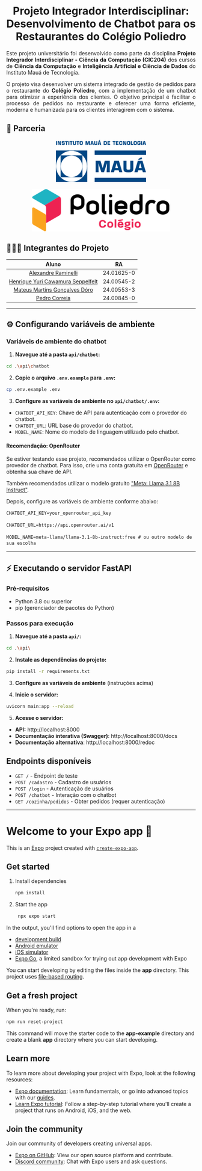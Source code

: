 <h1 align="center">Projeto Integrador Interdisciplinar:<br>Desenvolvimento de Chatbot para os Restaurantes do Colégio Poliedro</h1>

<!-- Introdução -->
<p align="justify">Este projeto universitário foi desenvolvido como parte da disciplina <strong>Projeto Integrador Interdisciplinar - Ciência da Computação (CIC204)</strong> dos cursos de <strong>Ciência da Computação</strong> e <strong>Inteligência Artificial e Ciência de Dados</strong> do Instituto Mauá de Tecnologia.</p>
<p align="justify">O projeto visa desenvolver um sistema integrado de gestão de pedidos para o restaurante do <strong>Colégio Poliedro</strong>, com a implementação de um chatbot para otimizar a experiência dos clientes. O objetivo principal é facilitar o processo de pedidos no restaurante e oferecer uma forma eficiente, moderna e humanizada para os clientes interagirem com o sistema.</p>

<!-- Parceria -->

## 🤝 Parceria

<div align="center" style="display: flex; flex-direction: row; align-items: center; width: 100%; justify-content: center; gap: 16px; flex-wrap: wrap;">
    <!-- IMT -->
    <a href="https://www.maua.br" target="_blank">
        <img height="112px" src="./docs/images/logos/logo-IMT.png" alt="Instituto Mauá de Tecnologia">
    </a>
    <!-- Poliedro -->
    <a href="https://www.colegiopoliedro.com.br" target="_blank">
        <img height="112px" src="./docs/images/logos/logo-Poliedro.svg" alt="Colégio Poliedro">
    </a>
</div>

<!-- Integrantes -->

## 🧑🏻‍💻 Integrantes do Projeto

|                                   Aluno                                    |     RA     |
| :------------------------------------------------------------------------: | :--------: |
|        [Alexandre Raminelli](https://github.com/alexandreraminelli)        | 24.01625-0 |
| [Henrique Yuri Cawamura Seppelfelt](https://github.com/HenriqueSeppelfelt) | 24.00545-2 |
|      [Mateus Martins Gonçalves Dóro ](https://github.com/mateusmats)       | 24.00553-3 |
|            [Pedro Correia ](https://github.com/PedroCorreia73)             | 24.00845-0 |

---

<!-- Instruções para configurar variáveis de ambiente -->

## ⚙️ Configurando variáveis de ambiente

### Variáveis de ambiente do chatbot

1. **Navegue até a pasta `api/chatbot`:**

```bash
cd .\api\chatbot
```

2. **Copie o arquivo `.env.example` para `.env`:**

```bash
cp .env.example .env
```

3. **Configure as variáveis de ambiente no `api/chatbot/.env`:**

- `CHATBOT_API_KEY`: Chave de API para autenticação com o provedor do chatbot.
- `CHATBOT_URL`: URL base do provedor do chatbot.
- `MODEL_NAME`: Nome do modelo de linguagem utilizado pelo chatbot.

#### Recomendação: OpenRouter

Se estiver testando esse projeto, recomendados utilizar o OpenRouter como provedor de chatbot. Para isso, crie uma conta gratuita em [OpenRouter](https://openrouter.ai/) e obtenha sua chave de API.

Também recomendados utilizar o modelo gratuito ["Meta: Llama 3.1 8B Instruct"](https://openrouter.ai/meta-llama/llama-3.1-8b-instruct:free).

Depois, configure as variáveis de ambiente conforme abaixo:

```env
CHATBOT_API_KEY=your_openrouter_api_key

CHATBOT_URL=https://api.openrouter.ai/v1

MODEL_NAME=meta-llama/llama-3.1-8b-instruct:free # ou outro modelo de sua escolha
```

---

<!-- Instruções para iniciar o servidor FastAPI -->

## ⚡ Executando o servidor FastAPI

### Pré-requisitos

- Python 3.8 ou superior
- pip (gerenciador de pacotes do Python)

### Passos para execução

1. **Navegue até a pasta `api/`:**

```bash
cd .\api\
```

2. **Instale as dependências do projeto:**

```bash
pip install -r requirements.txt
```

3. **Configure as variáveis de ambiente** (instruções acima)

4. **Inicie o servidor:**

```bash
uvicorn main:app --reload
```

5. **Acesse o servidor:**

- **API:** http://localhost:8000
- **Documentação interativa (Swagger)**: http://localhost:8000/docs
- **Documentação alternativa**: http://localhost:8000/redoc

## Endpoints disponíveis

- `GET /` - Endpoint de teste
- `POST /cadastro` - Cadastro de usuários
- `POST /login` - Autenticação de usuários
- `POST /chatbot` - Interação com o chatbot
- `GET /cozinha/pedidos` - Obter pedidos (requer autenticação)

---

# Welcome to your Expo app 👋

This is an [Expo](https://expo.dev) project created with [`create-expo-app`](https://www.npmjs.com/package/create-expo-app).

## Get started

1. Install dependencies

   ```bash
   npm install
   ```

2. Start the app

   ```bash
    npx expo start
   ```

In the output, you'll find options to open the app in a

- [development build](https://docs.expo.dev/develop/development-builds/introduction/)
- [Android emulator](https://docs.expo.dev/workflow/android-studio-emulator/)
- [iOS simulator](https://docs.expo.dev/workflow/ios-simulator/)
- [Expo Go](https://expo.dev/go), a limited sandbox for trying out app development with Expo

You can start developing by editing the files inside the **app** directory. This project uses [file-based routing](https://docs.expo.dev/router/introduction).

## Get a fresh project

When you're ready, run:

```bash
npm run reset-project
```

This command will move the starter code to the **app-example** directory and create a blank **app** directory where you can start developing.

## Learn more

To learn more about developing your project with Expo, look at the following resources:

- [Expo documentation](https://docs.expo.dev/): Learn fundamentals, or go into advanced topics with our [guides](https://docs.expo.dev/guides).
- [Learn Expo tutorial](https://docs.expo.dev/tutorial/introduction/): Follow a step-by-step tutorial where you'll create a project that runs on Android, iOS, and the web.

## Join the community

Join our community of developers creating universal apps.

- [Expo on GitHub](https://github.com/expo/expo): View our open source platform and contribute.
- [Discord community](https://chat.expo.dev): Chat with Expo users and ask questions.
